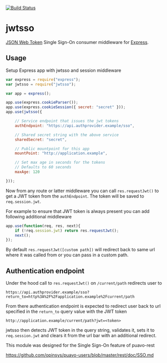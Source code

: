 [![Build Status](https://travis-ci.org/opinsys/node-jwtsso.png?branch=master)](https://travis-ci.org/opinsys/node-jwtsso)

# jwtsso

[JSON Web Token][jwt] Single Sign-On consumer middleware for [Express][].

## Usage

Setup Express app with jwtsso and session middleware

```javascript
var express = require("express");
var jwtsso = require("jwtsso");

var app = express();

app.use(express.cookieParser());
app.use(express.cookieSession({ secret: "secret" }));
app.use(jwtsso({

    // Service endpoint that issues the jwt tokens
    authEndpoint: "https://api.authprovider.example/sso",

    // Shared secret string with the above service
    sharedSecret: "secret",

    // Public mountpoint for this app
    mountPoint: "http://application.example",

    // Set max age in seconds for the tokens
    // Defaults to 60 seconds
    maxAge: 120

}));
```

Now from any route or latter middleware you can call `res.requestJwt()` to get
a JWT token from the `authEndpoint`. The token will be saved to
`req.session.jwt`.

For example to ensure that JWT token is always present you can add following
additional middleware

```javascript
app.use(function(req, res, next){
    if (!req.session.jwt) return res.requestJwt();
    next();
});
```

By default `res.requestJwt([custom path])` will redirect back to same url where
it was called from or you can pass in a custom path.

## Authentication endpoint

Under the hood call to `res.requestJwt()` on `/current/path` redirects user to

    https://api.authprovider.example/sso?return_to=http%3A%2F%2Fapplication.example%2Fcurrent/path

From there authentication endpoint is expected to redirect user back to url
specified in the `return_to` query value with the JWT token

    http://application.example/current/path?jwt=<token>

jwtsso then detects JWT token in the query string, validates it, sets it to
`req.session.jwt` and clears it from the url bar with an additional redirect.

This module was designed for the Single Sign-On feature of puavo-rest

<https://github.com/opinsys/puavo-users/blob/master/rest/doc/SSO.md>


[Express]: http://expressjs.com/
[jwt]: http://tools.ietf.org/html/draft-jones-json-web-token

